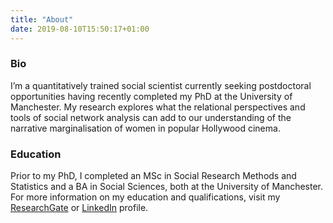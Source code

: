 ```yaml
---
title: "About"
date: 2019-08-10T15:50:17+01:00
---
```

### Bio

I’m a quantitatively trained social scientist currently seeking postdoctoral opportunities having recently completed my PhD at the University of Manchester. My research explores what the relational perspectives and tools of social network analysis can add to our understanding of the narrative marginalisation of women in popular Hollywood cinema.

### Education

Prior to my PhD, I completed an MSc in Social Research Methods and Statistics and a BA in Social Sciences, both at the University of Manchester. For more information on my education and qualifications, visit my [ResearchGate](https://www.researchgate.net/profile/Pete_Jones6) or [LinkedIn](https://www.linkedin.com/in/pete-jones-13b955105/) profile.